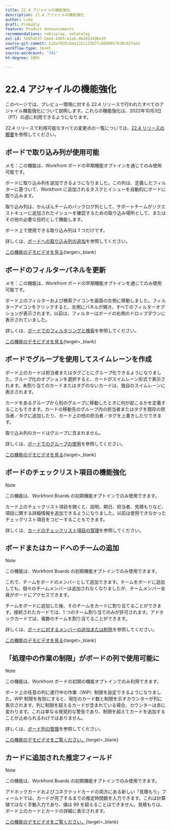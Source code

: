 ```yaml
---
title: 22.4 アジャイルの機能強化
description: 22.4 アジャイルの機能強化
author: Luke
draft: Probably
feature: Product Announcements
recommendations: noDisplay, noCatalog
exl-id: 5d954537-5ee4-43b5-b1ab-d62433496e35
source-git-commit: b18a7835c6de131c125b77c6688057638c62fa4a
workflow-type: tm+mt
source-wordcount: '741'
ht-degree: 100%

---
```


# 22.4 アジャイルの機能強化

このページでは、プレビュー環境に対する 22.4 リリースで行われたすべてのアジャイル機能強化について説明します。これらの機能強化は、2022年10月3日（PT）の週に利用できるようになります。

22.4 リリースで利用可能なすべての変更点の一覧については、[22.4 リリースの概要](/help/quicksilver/product-announcements/product-releases/22.4-release-activity/22-4-release-overview.md)を参照してください。

## ボードで取り込み列が使用可能

メモ：この機能は、Workfront ボードの早期機能オプトインを通じてのみ使用可能です。

ボードに取り込み列を追加できるようになりました。この列は、定義したフィルターに基づいて、Workfront に追加されるタスクとイシューを自動的にボードに取り込みます。

取り込み列は、かんばんチームのバックログ列として、サポートチームがリクエストキューに追加されたイシューを確認するための取り込み場所として、またはその他の必要な目的として機能します。

ボード上で使用できる取り込み列は 1 つだけです。

詳しくは、[ボードへの取り込み列の追加](/help/quicksilver/agile/use-boards-agile-planning-tools/add-intake-column-to-board.md)を参照してください。

[この機能のデモビデオを見る](https://video.tv.adobe.com/v/3412867/){target=_blank}

## ボードのフィルターパネルを更新

メモ：この機能は、Workfront ボードの早期機能オプトインを通じてのみ使用可能です。

ボード上のフィルターおよび検索アイコンを画面の左側に移動しました。フィルターアイコンをクリックすると、左側にパネルが開き、すべてのフィルターオプションが表示されます。以前は、フィルターはボードの右側のドロップダウンに表示されていました。

詳しくは、[ボードでのフィルタリングと検索](/help/quicksilver/agile/get-started-with-boards/filter-search-in-board.md)を参照してください。

[この機能のデモビデオを見る](https://video.tv.adobe.com/v/3412868/){target=_blank}

## ボードでグループを使用してスイムレーンを作成

ボード上のカードは担当者またはタグごとにグループ化できるようになりました。グループ化のオプションを選択すると、カードがスイムレーン形式で表示されます。未割り当てのカードまたはタグのないカードは、独自のスイムレーンに表示されます。

カードをあるグループから別のグループに移動したときに何が起こるかを定義することもできます。カードの移動先のグループ内の担当者またはタグを既存の担当者／タグに追加したり、カード上の他の担当者／タグを上書きしたりできます。

取り込み列のカードはグループに含まれません。

詳しくは、[ボードでのグループの使用](/help/quicksilver/agile/use-boards-agile-planning-tools/group-cards-on-board.md)を参照してください。

[この機能のデモビデオを見る](https://video.tv.adobe.com/v/3412869/){target=_blank}

## ボードのチェックリスト項目の機能強化

>[!NOTE]
>
>この機能は、Workfront Boards の初期機能オプトインでのみ使用できます。

カード上のチェックリスト項目を開くと、説明、期日、担当者、見積もりなど、項目に関する詳細情報を追加できるようになりました。以前は使用できなかったチェックリスト項目をコピーすることもできます。

詳しくは、[カードのチェックリスト項目の管理](/help/quicksilver/agile/get-started-with-boards/manage-checklist-items.md)を参照してください。

## ボードまたはカードへのチームの追加

>[!NOTE]
>
>この機能は、Workfront Boards の初期機能オプトインでのみ使用できます。

これで、チームをボードのメンバーとして追加できます。チームをボードに追加しても、個々のチームメンバーは追加されなくなりましたが、チームメンバー全員がボードにアクセスできます。

チームをボードに追加した後、そのチームをカードに割り当てることができます。接続されたカードでは、1 つのチーム割り当てのみが許可されます。アドホックカードでは、複数のチームを割り当てることができます。

詳しくは、[ボードに対するメンバーの追加または削除](/help/quicksilver/agile/get-started-with-boards/add-members-to-board.md)を参照してください。

[この機能のデモビデオを見る](https://video.tv.adobe.com/v/3412870/){target=_blank}

## 「処理中の作業の制限」がボードの列で使用可能に

>[!NOTE]
>
>この機能は、Workfront ボードの初期の機能オプトインでのみ利用できます。

ボード上の任意の列に進行中の作業（WIP）制限を設定できるようになりました。WIP 制限を有効にすると、現在のカード数と制限を示すカウンターが列に表示されます。列に制限を超えるカードが含まれている場合、カウンターは赤に変わります。これは単なる視覚的な警告であり、制限を超えてカードを追加することが止められるわけではありません。

詳しくは、[ボード列の管理](/help/quicksilver/agile/get-started-with-boards/manage-board-columns.md)を参照してください。

[この機能のデモビデオをご覧ください。](https://video.tv.adobe.com/v/3412871/){target=_blank}

## カードに追加された推定フィールド

>[!NOTE]
>
>この機能は、Workfront Boards の初期機能オプトインでのみ使用できます。

アドホックカードおよびコネクテッドカードの両方にある新しい「見積もり」フィールドでは、カードが完了するまでの推定時間数を入力できます。これは計算値ではなく手動入力であり、値は 99 を超えることはできません。見積もりは、ボード上のカードとカードの詳細に表示されます。

[この機能のデモビデオをご覧ください。](https://video.tv.adobe.com/v/3412872/){target=_blank}
